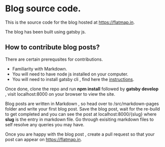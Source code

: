 # Blog source code.

This is the source code for the blog hosted at https://flatmap.in.

The blog has been built using gatsby js.

## How to contribute blog posts?

There are certain prerequsites for contributions.
* Familiarity with Markdown.
* You will need to have node js installed on your computer.
* You will need to install gatsby cli , find here the [instructions](https://www.gatsbyjs.com/tutorial/part-zero/#using-the-gatsby-cli).

Once done, clone the repo and run **npm install** followed by **gatsby develop** , visit localhost:8000 on your browser to view the site.

Blog posts are written in Markdown , so head over to /src/markdown-pages folder and write your first blog post.
Save the blog post, wait for the re-build to get completed and you can see the post at localhost:8000/{slug}
where **slug** is the entry in markdown file. Go through exisiting markdown files to self resolve any queries you may have.

Once you are happy with the blog post , create a pull request so that your post can appear on https://flatmap.in.




